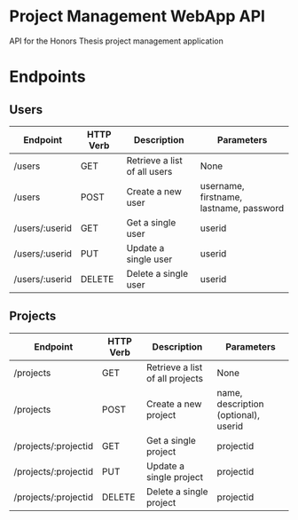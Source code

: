 # Project Management WebApp API
API for the Honors Thesis project management application

# Endpoints
## Users
| Endpoint        | HTTP Verb | Description                  | Parameters                              |
| --------------- | --------- | ---------------------------- | --------------------------------------- |
| /users          | GET       | Retrieve a list of all users | None                                    |
| /users          | POST      | Create a new user            | username, firstname, lastname, password |
| /users/:userid  | GET       | Get a single user            | userid                                  |
| /users/:userid  | PUT       | Update a single user         | userid                                  |
| /users/:userid  | DELETE    | Delete a single user         | userid                                  |

## Projects
| Endpoint              | HTTP Verb | Description                     | Parameters                              |
| --------------------- | --------- | ------------------------------- | --------------------------------------- |
| /projects             | GET       | Retrieve a list of all projects | None                                    |
| /projects             | POST      | Create a new project            | name, description (optional), userid    |
| /projects/:projectid  | GET       | Get a single project            | projectid                               |
| /projects/:projectid  | PUT       | Update a single project         | projectid                               |
| /projects/:projectid  | DELETE    | Delete a single project         | projectid                               |
